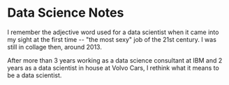 # Data Science Notes

I remember the adjective word used for a data scientist when it came into my sight at the first time -- "the most sexy" job of the 21st century. I was still in collage then, around 2013. 

After more than 3 years working as a data science consultant at IBM and 2 years as a data scientist in house at Volvo Cars, I rethink what it means to be a data scientist.
